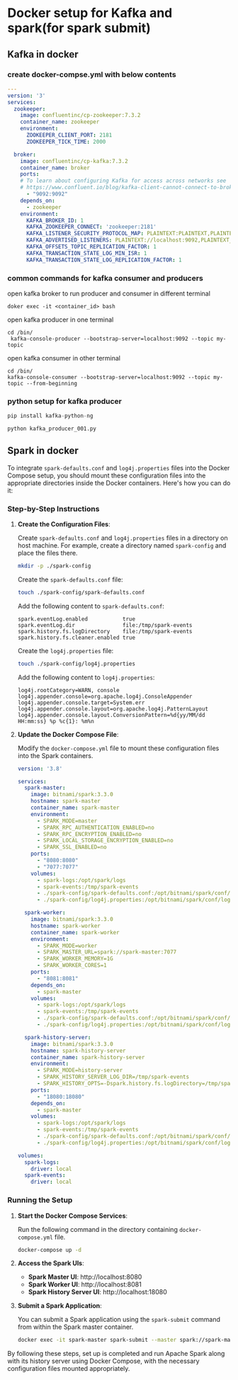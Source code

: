 # Docker setup for Kafka and spark(for spark submit)

## Kafka in docker
### create docker-compse.yml with below contents
```yml
---
version: '3'
services:
  zookeeper:
    image: confluentinc/cp-zookeeper:7.3.2
    container_name: zookeeper
    environment:
      ZOOKEEPER_CLIENT_PORT: 2181
      ZOOKEEPER_TICK_TIME: 2000

  broker:
    image: confluentinc/cp-kafka:7.3.2
    container_name: broker
    ports:
    # To learn about configuring Kafka for access across networks see
    # https://www.confluent.io/blog/kafka-client-cannot-connect-to-broker-on-aws-on-docker-etc/
      - "9092:9092"
    depends_on:
      - zookeeper
    environment:
      KAFKA_BROKER_ID: 1
      KAFKA_ZOOKEEPER_CONNECT: 'zookeeper:2181'
      KAFKA_LISTENER_SECURITY_PROTOCOL_MAP: PLAINTEXT:PLAINTEXT,PLAINTEXT_INTERNAL:PLAINTEXT
      KAFKA_ADVERTISED_LISTENERS: PLAINTEXT://localhost:9092,PLAINTEXT_INTERNAL://broker:29092
      KAFKA_OFFSETS_TOPIC_REPLICATION_FACTOR: 1
      KAFKA_TRANSACTION_STATE_LOG_MIN_ISR: 1
      KAFKA_TRANSACTION_STATE_LOG_REPLICATION_FACTOR: 1


```

### common commands for kafka consumer and producers 
open kafka broker to run producer and consumer in different terminal
```shell
doker exec -it <container_id> bash
```
open kafka producer in one terminal
```shell
cd /bin/
 kafka-console-producer --bootstrap-server=localhost:9092 --topic my-topic
```
open kafka consumer in other terminal
```shell
cd /bin/
kafka-console-consumer --bootstrap-server=localhost:9092 --topic my-topic --from-beginning
```

### python setup for kafka producer
```python
pip install kafka-python-ng

python kafka_producer_001.py
```

## Spark in docker

To integrate `spark-defaults.conf` and `log4j.properties` files into the Docker Compose setup, you should mount these configuration files into the appropriate directories inside the Docker containers. Here's how you can do it:

### Step-by-Step Instructions

1. **Create the Configuration Files**:

   Create `spark-defaults.conf` and `log4j.properties` files in a directory on host machine. For example, create a directory named `spark-config` and place the files there.

   ```sh
   mkdir -p ./spark-config
   ```

   Create the `spark-defaults.conf` file:

   ```sh
   touch ./spark-config/spark-defaults.conf
   ```

   Add the following content to `spark-defaults.conf`:

   ```properties
   spark.eventLog.enabled           true
   spark.eventLog.dir               file:/tmp/spark-events
   spark.history.fs.logDirectory    file:/tmp/spark-events
   spark.history.fs.cleaner.enabled true
   ```

   Create the `log4j.properties` file:

   ```sh
   touch ./spark-config/log4j.properties
   ```

   Add the following content to `log4j.properties`:

   ```properties
   log4j.rootCategory=WARN, console
   log4j.appender.console=org.apache.log4j.ConsoleAppender
   log4j.appender.console.target=System.err
   log4j.appender.console.layout=org.apache.log4j.PatternLayout
   log4j.appender.console.layout.ConversionPattern=%d{yy/MM/dd HH:mm:ss} %p %c{1}: %m%n
   ```

2. **Update the Docker Compose File**:

   Modify the `docker-compose.yml` file to mount these configuration files into the Spark containers.

   ```yaml
   version: '3.8'

   services:
     spark-master:
       image: bitnami/spark:3.3.0
       hostname: spark-master
       container_name: spark-master
       environment:
         - SPARK_MODE=master
         - SPARK_RPC_AUTHENTICATION_ENABLED=no
         - SPARK_RPC_ENCRYPTION_ENABLED=no
         - SPARK_LOCAL_STORAGE_ENCRYPTION_ENABLED=no
         - SPARK_SSL_ENABLED=no
       ports:
         - "8080:8080"
         - "7077:7077"
       volumes:
         - spark-logs:/opt/spark/logs
         - spark-events:/tmp/spark-events
         - ./spark-config/spark-defaults.conf:/opt/bitnami/spark/conf/spark-defaults.conf
         - ./spark-config/log4j.properties:/opt/bitnami/spark/conf/log4j.properties

     spark-worker:
       image: bitnami/spark:3.3.0
       hostname: spark-worker
       container_name: spark-worker
       environment:
         - SPARK_MODE=worker
         - SPARK_MASTER_URL=spark://spark-master:7077
         - SPARK_WORKER_MEMORY=1G
         - SPARK_WORKER_CORES=1
       ports:
         - "8081:8081"
       depends_on:
         - spark-master
       volumes:
         - spark-logs:/opt/spark/logs
         - spark-events:/tmp/spark-events
         - ./spark-config/spark-defaults.conf:/opt/bitnami/spark/conf/spark-defaults.conf
         - ./spark-config/log4j.properties:/opt/bitnami/spark/conf/log4j.properties

     spark-history-server:
       image: bitnami/spark:3.3.0
       hostname: spark-history-server
       container_name: spark-history-server
       environment:
         - SPARK_MODE=history-server
         - SPARK_HISTORY_SERVER_LOG_DIR=/tmp/spark-events
         - SPARK_HISTORY_OPTS=-Dspark.history.fs.logDirectory=/tmp/spark-events
       ports:
         - "18080:18080"
       depends_on:
         - spark-master
       volumes:
         - spark-logs:/opt/spark/logs
         - spark-events:/tmp/spark-events
         - ./spark-config/spark-defaults.conf:/opt/bitnami/spark/conf/spark-defaults.conf
         - ./spark-config/log4j.properties:/opt/bitnami/spark/conf/log4j.properties

   volumes:
     spark-logs:
       driver: local
     spark-events:
       driver: local
   ```

### Running the Setup

1. **Start the Docker Compose Services**:

   Run the following command in the directory containing `docker-compose.yml` file.

   ```sh
   docker-compose up -d
   ```

2. **Access the Spark UIs**:

    - **Spark Master UI**: http://localhost:8080
    - **Spark Worker UI**: http://localhost:8081
    - **Spark History Server UI**: http://localhost:18080

3. **Submit a Spark Application**:

   You can submit a Spark application using the `spark-submit` command from within the Spark master container.

   ```sh
   docker exec -it spark-master spark-submit --master spark://spark-master:7077 --class org.apache.spark.examples.SparkPi /opt/bitnami/spark/examples/jars/spark-examples_2.12-3.3.0.jar 100
   ```

By following these steps, set up is completed and run Apache Spark along with its history server using Docker Compose, with the necessary configuration files mounted appropriately.